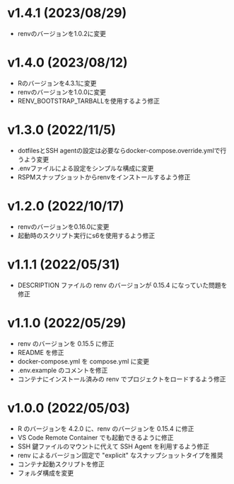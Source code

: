 # v1.4.1 (2023/08/29)

- renvのバージョンを1.0.2に変更

# v1.4.0 (2023/08/12)

- Rのバージョンを4.3.1に変更
- renvのバージョンを1.0.0に変更
- RENV_BOOTSTRAP_TARBALLを使用するよう修正

# v1.3.0 (2022/11/5)

- dotfilesとSSH agentの設定は必要ならdocker-compose.override.ymlで行うよう変更
- .envファイルによる設定をシンプルな構成に変更
- RSPMスナップショットからrenvをインストールするよう修正

# v1.2.0 (2022/10/17)

- renvのバージョンを0.16.0に変更
- 起動時のスクリプト実行にs6を使用するよう修正

# v1.1.1 (2022/05/31)

- DESCRIPTION ファイルの renv のバージョンが 0.15.4 になっていた問題を修正

# v1.1.0 (2022/05/29)

- renv のバージョンを 0.15.5 に修正
- README を修正
- docker-compose.yml を compose.yml に変更
- .env.example のコメントを修正
- コンテナにインストール済みの renv でプロジェクトをロードするよう修正

# v1.0.0 (2022/05/03)

- R のバージョンを 4.2.0 に、renv のバージョンを 0.15.4 に修正
- VS Code Remote Container でも起動できるように修正
- SSH 鍵ファイルのマウントに代えて SSH Agent を利用するよう修正
- renv によるバージョン固定で "explicit" なスナップショットタイプを推奨
- コンテナ起動スクリプトを修正
- フォルダ構成を変更
